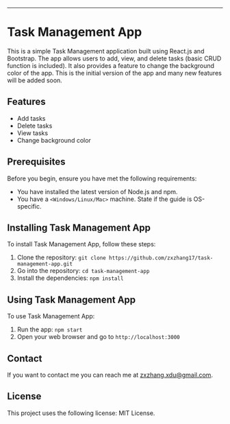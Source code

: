 ---

# Task Management App

This is a simple Task Management application built using React.js and Bootstrap. The app allows users to add, view, and delete tasks (basic CRUD function is included). It also provides a feature to change the background color of the app. This is the initial version of the app and many new features will be added soon.

## Features

- Add tasks
- Delete tasks
- View tasks
- Change background color

## Prerequisites

Before you begin, ensure you have met the following requirements:

- You have installed the latest version of Node.js and npm.
- You have a `<Windows/Linux/Mac>` machine. State if the guide is OS-specific.

## Installing Task Management App

To install Task Management App, follow these steps:

1. Clone the repository: `git clone https://github.com/zxzhang17/task-management-app.git`
2. Go into the repository: `cd task-management-app`
3. Install the dependencies: `npm install`

## Using Task Management App

To use Task Management App:

1. Run the app: `npm start`
2. Open your web browser and go to `http://localhost:3000`

## Contact

If you want to contact me you can reach me at zxzhang.xdu@gmail.com.

## License

This project uses the following license: MIT License. 
